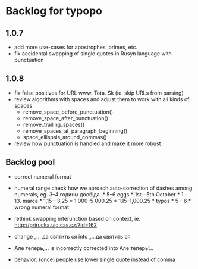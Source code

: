 # Backlog for typopo

## 1.0.7
* add more use-cases for apostrophes, primes, etc.
* fix accidental swapping of single quotes in Rusyn language with punctuation

## 1.0.8
* fix false positives for URL www. Tota. Sk (ie. skip URLs from parsing)
* review algorithms with spaces and adjust them to work with all kinds of spaces
	* remove_space_before_punctuation()
	* remove_space_after_punctuation()
	* remove_trailing_spaces()
	* remove_spaces_at_paragraph_beginning()
	* space_ellispsis_around_commas()
* review how punctuation is handled and make it more robust

## Backlog pool
* correct numeral format
* numeral range check how we aproach auto-correction of dashes among numerals, eg. 3–4 годины дообіда.
		* 5–6 eggs
		* 1st—5th October
		* 1.–13. marca
		* 1,15—3,25
		* 1 000–5 000.25
		* 1.15–1,000.25
		* typos
				* 5 - 6
				* wrong numeral format

* rethink swapping interunction based on context, ie. http://prirucka.ujc.cas.cz/?id=162
* change „… да святить ся into „…да святить ся
* Але теперь‚… is incorrectly corrected into Але теперь’…
* behavior: (once) people use lower single quote instead of comma
